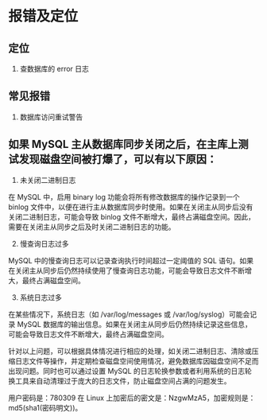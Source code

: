 # 报错及定位

## 定位

1. 查数据库的 error 日志

## 常见报错

1. 数据库访问重试警告



## 如果 MySQL 主从数据库同步关闭之后，在主库上测试发现磁盘空间被打爆了，可以有以下原因：

1. 未关闭二进制日志

在 MySQL 中，启用 binary log 功能会将所有修改数据库的操作记录到一个 binlog 文件中，以便在进行主从数据库同步时使用。如果在关闭主从同步后没有关闭二进制日志，可能会导致 binlog 文件不断增大，最终占满磁盘空间。因此，需要在关闭主从同步之后及时关闭二进制日志的功能。

2. 慢查询日志过多

MySQL 中的慢查询日志可以记录查询执行时间超过一定阈值的 SQL 语句。如果在关闭主从同步后仍然持续使用了慢查询日志功能，可能会导致日志文件不断增大，最终占满磁盘空间。

3. 系统日志过多

在某些情况下，系统日志（如 /var/log/messages 或 /var/log/syslog）可能会记录 MySQL 数据库的输出信息。如果在关闭主从同步后仍然持续记录这些信息，可能会导致日志文件不断增大，最终占满磁盘空间。

针对以上问题，可以根据具体情况进行相应的处理，如关闭二进制日志、清除或压缩日志文件等操作，并定期检查磁盘空间使用情况，避免数据库因磁盘空间不足而出现问题。同时也可以通过设置 MySQL 的日志轮换参数或者利用系统的日志轮换工具来自动清理过于庞大的日志文件，防止磁盘空间占满的问题发生。

用户密码是：780309 在 Linux 上加密后的密文是：NzgwMzA5，加密规则是：md5(sha1(密码明文))。